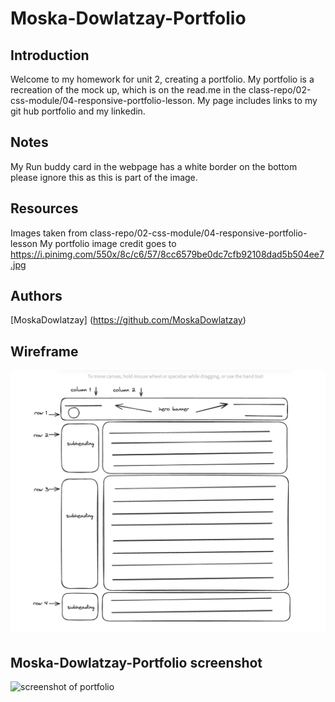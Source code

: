 # Moska-Dowlatzay-Portfolio

## Introduction

Welcome to my homework for unit 2, creating a portfolio. My portfolio is a recreation of the mock up, which is on the read.me in the class-repo/02-css-module/04-responsive-portfolio-lesson. My page includes links to my git hub portfolio and my linkedin.

## Notes

 My Run buddy card in the webpage has a white border on the bottom please ignore this as this is part of the image. 

 ## Resources

Images taken from class-repo/02-css-module/04-responsive-portfolio-lesson
My portfolio image credit goes to https://i.pinimg.com/550x/8c/c6/57/8cc6579be0dc7cfb92108dad5b504ee7.jpg

##  Authors
[MoskaDowlatzay] (https://github.com/MoskaDowlatzay)

## Wireframe
![wireframe screenshot](<images/Screenshot 2023-11-22 at 00.04.31.png>)

## Moska-Dowlatzay-Portfolio screenshot
![screenshot of portfolio](images/screencapture-file-Users-moskadowlatzay-bootcamp-homework-Moska-Dowlatzay-Portfolio-index-html-2023-11-27-20_53_06.png)